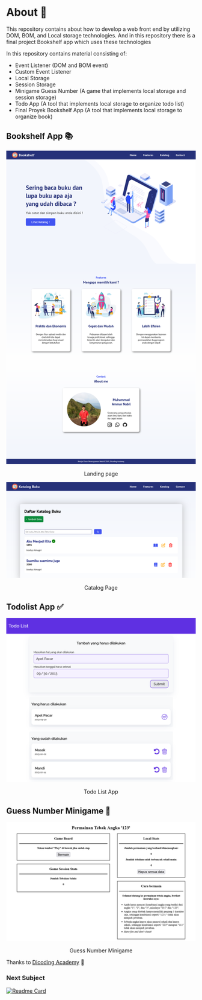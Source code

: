 # About 📄

This repository contains about how to develop a web front end by utilizing DOM, BOM, and Local storage technologies. And in this repository there is a final project Bookshelf app which uses these technologies

In this repository contains material consisting of:

- Event Listener (DOM and BOM event)
- Custom Event Listener
- Local Storage
- Session Storage
- Minigame Guess Number (A game that implements local storage and session storage)
- Todo App (A tool that implements local storage to organize todo list)
- Final Proyek Bookshelf App (A tool that implements local storage to organize book)

## Bookshelf App 📚

![Landing Page](/asset/landingpage.png)

<p style="text-align:center;">Landing page</p>

![Catalog Page](/asset/katalog.png)

<p style="text-align:center;">Catalog Page</p>

## Todolist App ✅

![Todolist App](/asset/todolist.png)

<p style="text-align:center;">Todo List App</p>

## Guess Number Minigame 🔢

![Todolist App](/asset/guess.png)

<p style="text-align:center;">Guess Number Minigame</p>

Thanks to [Dicoding Academy](https://dicoding.com) 🙏

<h3>Next Subject</h3>

[![Readme Card](https://github-readme-stats.vercel.app/api/pin/?username=manabil&repo=Applied_Machine_Learning&show_owner=true&theme=tokyonight&bg_color=151515&title_color=fb8c00&text_color=ffffff&icon_color=39d353&border_color=151515)](https://github.com/manabil/Applied_Machine_Learning)
